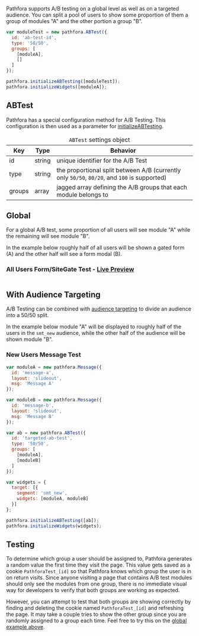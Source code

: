 Pathfora supports A/B testing on a global level as well as on a targeted audience. You can split a pool of users to show some proportion of them a group of modules "A" and the other portion a group "B".


``` javascript
var moduleTest = new pathfora.ABTest({
  id: 'ab-test-id',
  type: '50/50',
  groups: [
    [moduleA],
    []
  ]
});

pathfora.initializeABTesting([moduleTest]);
pathfora.initializeWidgets([moduleA]);
```

## ABTest

Pathfora has a special configuration method for A/B Testing. This configuration is then used as a parameter for [initializeABTesting](/api/methods/#initializeabtesting).

<table>
  <thead>
    <tr>
      <td colspan="3" align="center"><code>ABTest</code> settings object</td>
    </tr>
    <tr>
      <th>Key</th>
      <th>Type</th>
      <th>Behavior</th>
    </tr>
  </thead>

  <tr>
    <td>id</td>
    <td>string</td>
    <td>unique identifier for the A/B Test</td>
  </tr>
  <tr>
    <td>type</td>
    <td>string</td>
    <td>the proportional split between A/B (currently only <code>50/50</code>, <code>80/20</code>, and <code>100</code> is supported)</td>
  </tr>
  <tr>
    <td>groups</td>
    <td>array</td>
    <td>jagged array defining the A/B groups that each module belongs to</td>
  </tr>
</table>


## Global
For a global A/B test, some proportion of all users will see module "A" while the remaining will see module "B". 

In the example below roughly half of all users will be shown a gated form (A) and the other half will see a form modal (B).


<h3>All Users Form/SiteGate Test - <a href="../examples/preview/ab-testing/global.html" target="_blank">Live Preview</a></h3>

<pre data-src="../examples/src/ab-testing/global.js"></pre>


## With Audience Targeting
A/B Testing can be combined with [audience targeting](targeting.md) to divide an audience into a 50/50 split. 

In the example below module "A" will be displayed to roughly half of the users in the `smt_new` audience, while the other half of the audience will be shown module "B".


### New Users Message Test

``` javascript
var moduleA = new pathfora.Message({
  id: 'message-a',
  layout: 'slideout',
  msg: 'Message A'
});

var moduleB = new pathfora.Message({
  id: 'message-b',
  layout: 'slideout',
  msg: 'Message B'
});

var ab = new pathfora.ABTest({
  id: 'targeted-ab-test',
  type: '50/50',
  groups: [
    [moduleA],
    [moduleB]
  ]
});

var widgets = {
  target: [{
    segment: 'smt_new',
    widgets: [moduleA, moduleB]
  }]
};

pathfora.initializeABTesting([ab]);
pathfora.initializeWidgets(widgets);
```

## Testing
To determine which group a user should be assigned to, Pathfora generates a random value the first time they visit the page. This value gets saved as a cookie `PathforaTest_[id]` so that Pathfora knows which group the user is in on return visits. Since anyone visiting a page that contains A/B test modules should only see the modules from one group, there is no immediate visual way for developers to verify that both groups are working as expected. 

However, you can attempt to test that both groups are showing correctly by finding and deleting the cookie named `PathforaTest_[id]` and refreshing the page. It may take a couple tries to show the other group since you are randomly assigned to a group each time. Feel free to try this on the [global example above](examples/preview/ab-testing/global.html).
